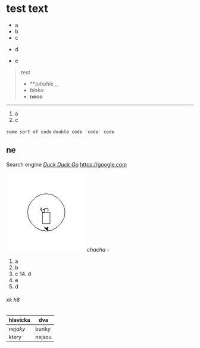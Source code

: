 test text
===

- a
- b
- c
+ d
* e

> test 
> - ***tohohle*__
> - *bloku*
> - __neco__

***

1. a
3. c

`some sort of code`
`` double code `code` code ``

ne
-------------------

Search engine [<em>Duck Duck Go</em>](https://duckduckgo.com "The best search engine for privacy")
<https://google.com>

![Cool](orel.png)
<em>chacha</em>
\-

1. a
2. b
4. c
    14. d
156. e
6. d

###### xk h6

|hlavicka|dva|
|--------|---|
|*nejaky*|bunky|
|ktery|nejsou|super|